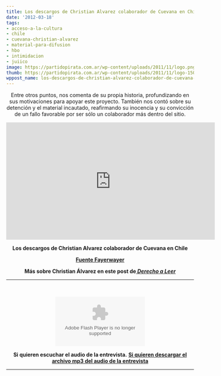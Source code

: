 ```yaml
---
title: Los descargos de Christian Alvarez colaborador de Cuevana en Chile
date: '2012-03-18'
tags:
- acceso-a-la-cultura
- chile
- cuevana-christian-alvarez
- material-para-difusion
- hbo
- intimidacion
- juiico
image: https://partidopirata.com.ar/wp-content/uploads/2011/11/logo.png
thumb: https://partidopirata.com.ar/wp-content/uploads/2011/11/logo-150x78.png
wppost_name: los-descargos-de-christian-alvarez-colaborador-de-cuevana-en-chile
---
```


<center>
Entre otros puntos, nos comenta de su propia historia, profundizando en sus motivaciones para apoyar este proyecto. También nos contó sobre su detención y el material incautado, reafirmando su inocencia y su convicción de un fallo favorable por ser sólo un colaborador más dentro del sitio.</center>
<p style="text-align: center;"><iframe src="http://www.youtube.com/embed/45IPGVqyJ0M" frameborder="0" width="560" height="315"></iframe><strong></strong></p>
<p style="text-align: center;"><strong>Los descargos de Christian Alvarez colaborador de Cuevana en Chile</strong></p>
<p style="text-align: center;"><strong><a href="http://www.fayerwayer.com/2012/03/fw-exclusivo-los-descargos-de-christian-alvarez-administrador-de-cuevana-video/" target="_blank">Fuente Fayerwayer</a></strong></p>
<p style="text-align: center;"><strong>Más sobre Christian Álvarez en este post de<a href="http://www.derechoaleer.org/2012/03/cuevana-y-los-early-adopters.html" target="_blank"> <em>Derecho a Leer</em></a>
</strong></p>


<hr />

&nbsp;
<p style="text-align: center;"><object id="player1115206" width="240" height="133" classid="clsid:d27cdb6e-ae6d-11cf-96b8-444553540000" codebase="http://download.macromedia.com/pub/shockwave/cabs/flash/swflash.cab#version=6,0,40,0"><param name="AllowScriptAccess" value="always" /><param name="allowFullScreen" value="true" /><param name="wmode" value="transparent" /><param name="src" value="http://www.ivoox.com/playerivoox_ee_1115206_1.html" /><param name="allowfullscreen" value="true" /><param name="allowscriptaccess" value="always" /><embed id="player1115206" width="240" height="133" type="application/x-shockwave-flash" src="http://www.ivoox.com/playerivoox_ee_1115206_1.html" AllowScriptAccess="always" allowFullScreen="true" wmode="transparent" allowfullscreen="true" allowscriptaccess="always" /></object><strong></strong></p>
<p style="text-align: center;"><strong>Si quieren escuchar el audio de la entrevista.</strong>
<strong> <a href="http://www.ivoox.com/descargos-christian-alvarez-colaborador-cuevana_md_1115206_1.mp3" target="_blank">Si quieren descargar el archivo mp3 del audio de la entrevista</a></strong></p>


<hr />
